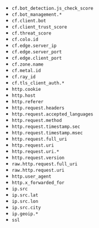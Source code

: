 - `cf.bot_detection.js_check_score`
- `cf.bot_management.*`
- `cf.client.bot`
- `cf.client_trust_score`
- `cf.threat_score`
- `cf.colo.id`
- `cf.edge.server_ip`
- `cf.edge.server_port`
- `cf.edge.client_port`
- `cf.zone.name`
- `cf.metal.id`
- `cf.ray_id`
- `cf.tls_client_auth.*`
- `http.cookie`
- `http.host`
- `http.referer`
- `http.request.headers`
- `http.request.accepted_languages`
- `http.request.method`
- `http.request.timestamp.sec`
- `http.request.timestamp.msec`
- `http.request.full_uri`
- `http.request.uri`
- `http.request.uri.*`
- `http.request.version`
- `raw.http.request.full_uri`
- `raw.http.request.uri`
- `http.user_agent`
- `http.x_forwarded_for`
- `ip.src`
- `ip.src.lat`
- `ip.src.lon`
- `ip.src.city`
- `ip.geoip.*`
- `ssl`
